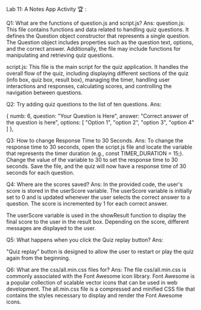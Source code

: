 Lab 11: A Notes App
Activity 🏆 :

Q1: What are the functions of question.js and script.js?
Ans:
question.js: This file contains functions and data related to handling quiz questions. It defines the Question object constructor that represents a single question. The Question object includes properties such as the question text, options, and the correct answer. Additionally, the file may include functions for manipulating and retrieving quiz questions.

script.js: This file is the main script for the quiz application. It handles the overall flow of the quiz, including displaying different sections of the quiz (info box, quiz box, result box), managing the timer, handling user interactions and responses, calculating scores, and controlling the navigation between questions.

Q2: Try adding quiz questions to the list of ten questions.
Ans:

{ numb: 6, question: "Your Question is Here", answer: "Correct answer of the question is here", options: [ "Option 1", "option 2", "option 3", "option 4" ] },

Q3: How to change Response Time to 30 Seconds.
Ans:
To change the response time to 30 seconds, open the script.js file and locate the variable that represents the timer duration (e.g., const TIMER_DURATION = 15;). Change the value of the variable to 30 to set the response time to 30 seconds. Save the file, and the quiz will now have a response time of 30 seconds for each question.

Q4: Where are the scores saved?
Ans: In the provided code, the user's score is stored in the userScore variable. The userScore variable is initially set to 0 and is updated whenever the user selects the correct answer to a question. The score is incremented by 1 for each correct answer.

The userScore variable is used in the showResult function to display the final score to the user in the result box. Depending on the score, different messages are displayed to the user.

Q5: What happens when you click the Quiz replay button?
Ans:

"Quiz replay" button is designed to allow the user to restart or play the quiz again from the beginning.

Q6: What are the css/all.min.css files for?
Ans: The file css/all.min.css is commonly associated with the Font Awesome icon library. Font Awesome is a popular collection of scalable vector icons that can be used in web development. The all.min.css file is a compressed and minified CSS file that contains the styles necessary to display and render the Font Awesome icons.
